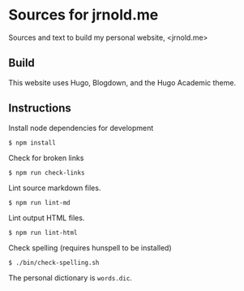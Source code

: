 # Sources for jrnold.me

Sources and text to build my personal website, <jrnold.me>

## Build

This website uses Hugo, Blogdown, and the Hugo Academic theme.

## Instructions

Install node dependencies for development
```console
$ npm install
```

Check for broken links
```console
$ npm run check-links
```

Lint source markdown files.
```console
$ npm run lint-md
```

Lint output HTML files.
```console
$ npm run lint-html
```

Check spelling (requires hunspell to be installed)
```console
$ ./bin/check-spelling.sh
```
The personal dictionary is `words.dic`.
